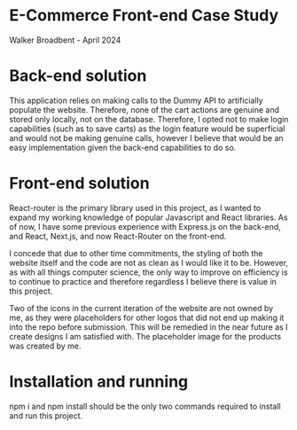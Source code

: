 # E-Commerce Front-end Case Study
Walker Broadbent - April 2024

# Back-end solution
This application relies on making calls to the Dummy API to artificially populate the website. Therefore, none of the cart actions are genuine and stored only locally, not on the database. Therefore, I opted not to make login capabilities (such as to save carts) as the login feature would be superficial and would not be making genuine calls, however I believe that would be an easy implementation given the back-end capabilities to do so.

# Front-end solution
React-router is the primary library used in this project, as I wanted to expand my working knowledge of popular Javascript and React libraries. As of now, I have some previous experience with Express.js on the back-end, and React, Next.js, and now React-Router on the front-end.

I concede that due to other time commitments, the styling of both the website itself and the code are not as clean as I would like it to be. However, as with all things computer science, the only way to improve on efficiency is to continue to practice and therefore regardless I believe there is value in this project.

Two of the icons in the current iteration of the website are not owned by me, as they were placeholders for other logos that did not end up making it into the repo before submission. This will be remedied in the near future as I create designs I am satisfied with. The placeholder image for the products was created by me.

# Installation and running
npm i and npm install should be the only two commands required to install and run this project.
